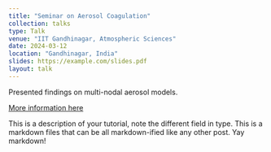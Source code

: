 ```yaml
---
title: "Seminar on Aerosol Coagulation"
collection: talks
type: Talk
venue: "IIT Gandhinagar, Atmospheric Sciences"
date: 2024-03-12
location: "Gandhinagar, India"
slides: https://example.com/slides.pdf
layout: talk
---
```


Presented findings on multi-nodal aerosol models.

[More information here](http://exampleurl.com)

This is a description of your tutorial, note the different field in type. This is a markdown files that can be all markdown-ified like any other post. Yay markdown!
